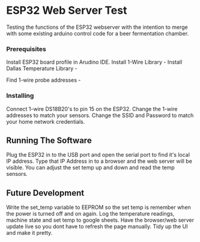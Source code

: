 # ESP32 Web Server Test

Testing the functions of the ESP32 webserver with the intention to merge with some existing arduino control code for a beer fermentation chamber.

### Prerequisites

Install ESP32 board profile in Arudino IDE.
Install 1-Wire Library -
Install Dallas Temperature Library - 

Find 1-wire probe addresses -

### Installing

Connect 1-wire DS18B20's to pin 15 on the ESP32.
Change the 1-wire addresses to match your sensors.
Change the SSID and Password to match your home network credentials.

## Running The Software

Plug the ESP32 in to the USB port and open the serial port to find it's local IP address.
Type that IP Address in to a browser and the web server will be visible.
You can adjust the set temp up and down and read the temp sensors.

## Future Development

Write the set_temp variable to EEPROM so the set temp is remember when the power is turned off and on again.
Log the temperature readings, machine state and set temp to google sheets.
Have the browser/web server update live so you dont have to refresh the page manually.
Tidy up the UI and make it pretty.







